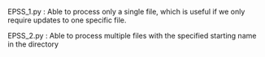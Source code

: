 EPSS_1.py :
Able to process only a single file, which is useful if we only require updates to one specific file.

EPSS_2.py :
Able to process multiple files with the specified starting name in the directory
